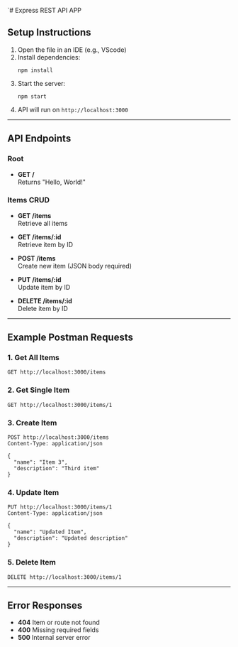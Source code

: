 `# Express REST API APP

## Setup Instructions

1. Open the file in an IDE (e.g., VScode)
2. Install dependencies:
   ```
   npm install
   ```
3. Start the server:
   ```
   npm start
   ```
4. API will run on `http://localhost:3000`

---

## API Endpoints

### Root
- **GET /**  
Returns "Hello, World!"

### Items CRUD
- **GET /items**  
Retrieve all items

- **GET /items/:id**  
Retrieve item by ID

- **POST /items**  
Create new item (JSON body required)

- **PUT /items/:id**  
Update item by ID

- **DELETE /items/:id**  
Delete item by ID

---

## Example Postman Requests

### 1. Get All Items
```
GET http://localhost:3000/items
```

### 2. Get Single Item
```
GET http://localhost:3000/items/1
```

### 3. Create Item
```
POST http://localhost:3000/items
Content-Type: application/json

{
  "name": "Item 3",
  "description": "Third item"
}
```

### 4. Update Item
```
PUT http://localhost:3000/items/1
Content-Type: application/json

{
  "name": "Updated Item",
  "description": "Updated description"
}
```

### 5. Delete Item
```
DELETE http://localhost:3000/items/1
```

---

## Error Responses

- **404** Item or route not found
- **400** Missing required fields
- **500** Internal server error


